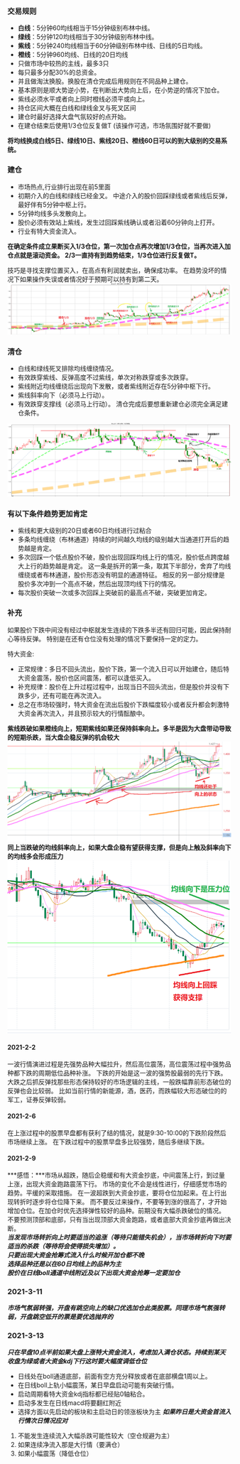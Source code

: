 ### 交易规则
- **白线**：5分钟60均线相当于15分钟级别布林中线。
- **绿线**：5分钟120均线相当于30分钟级别布林中线。
- **紫线**：5分钟240均线相当于60分钟级别布林中线、日线的5日均线。 
- **橙线**：5分钟960均线、日线的20日均线 
- 只做市场中较热的主线，最多3只
- 每只最多分配30%的总资金。
- 并且做淘汰换股。换股在清仓完成后用规则在不同品种上建仓。
- 基本原则是顺大势逆小势，在判断出大势向上后，在小势逆的情况下加仓。
- 紫线必须水平或者向上同时橙线必须平或向上。
- 持仓区间大概在白线和绿线金叉与死叉区间
- 建仓时最好选择大盘气氛较好的点开始。
- 在建仓结束后使用1/3仓位反复做T  (该操作可选，市场氛围好就不要做)

**将均线换成白线5日、绿线10日、紫线20日、橙线60日可以的到大级别的交易系统。**

### 建仓
- 市场热点,行业排行出现在前5里面
- 初期介入的白线和绿线已经金叉。
   中途介入的股价回踩绿线或者紫线后反弹，最好伴有5分钟中枢上行。
- 5分钟均线多头发散向上。
- 股价必须有效站上紫线，发生过回踩紫线确认或者沿着60分钟向上打开。
- 行业有特大资金流入。

**在确定条件成立果断买入1/3仓位，第一次加仓点再次增加1/3仓位，当再次进入加仓点就是滚动资金。
2/3一直持有到趋势结束，1/3仓位进行反复做T。**

技巧是寻找支撑位置买入，在高点有利润就卖出，确保成功率。
在趋势没坏的情况下如果操作失误或者情况好于预期可以持有到第二天。
![这是图片](./images/短线趋势操作.png)

### 清仓
- 白线和绿线死叉排除均线缠绕情况。
- 有效跌穿紫线、反弹高度不过紫线，单次对称跌穿或多次跌穿。
- 紫线附近均线缠绕后出现向下发散，或者紫线附近存在5分钟中枢下行。
- 紫线斜率向下（必须马上行动）。
- 有效跌穿支撑线（必须马上行动）。
清仓完成后要想重新建仓必须完全满足建仓条件。

![这是图片](./images/短线趋势操作2.png)


### 有以下条件趋势更加肯定
- 紫线和更大级别的20日或者60日均线进行过粘合
- 多条均线缠绕（布林通道）持续的时间越久均线的级别越大当通道打开后的趋势越是肯定。
- 多次回踩一个低点股价不破，股价出现回踩均线上行的情况，股价低点跨度越大上行的趋势越是肯定。
	这一条是拆开的第一条，取其下半部分，舍弃了均线缠绕或者布林通道，股价形态没有明显的通道特征。
	相反的另一部分规律是
  股价多次冲到一个高点不破，然后出现顶均线下行的情况。
- 每次股价突破一次或多次回踩上突破前的最高点不破，突破更加肯定。

### 补充
如果股价下跌中间没有经过中枢就发生连续的下跌多半还有回归可能，因此保持耐心等待反弹。
特别是在还有仓位没有处理的情况下要保持一定的定力。

特大资金:
- 正常规律：多日不回头流出，股价下跌，第一个流入日可以开始建仓，随后特大资金震荡，股价也区间震荡，都可以逢低买入。  
- 补充规律：股价在上升过程过程中，出现当日不回头流出，但是股价并没有下跌多少，还有可能在再次流入。
- 总之在市场较强时，特大资金在流出后股价下跌幅度较小或者反升都会刺激特大资金再次流入，并且预示较大的行情酝酿中。

**紫线跌破如果橙线向上，短期紫线如果还保持斜率向上。多半是因为大盘带动导致的短期杀跌，当大盘企稳反弹的机会较大**
![这是图片](./images/短线趋势操作4.png)
**同上当跌破的均线斜率向上，如果大盘企稳有望获得支撑，但是向上触及斜率向下的均线多会形成压力**
![这是图片](./images/短线趋势操作5.png)

#### 2021-2-2
一波行情演进过程是先强势品种大幅拉升，然后高位震荡，高位震荡过程中强势品种都下跌的周期低位品种补涨。
下跌的开始是这一波的强势股最弱的先行下跌。
大跌之后抓反弹找那些形态保持较好的市场逻辑的主线，一般跌幅靠前形态破位的反弹也会比较弱。
比如当前行情的新能源，酒，医药，而跌幅较大形态破位的的军工，证券反弹较弱。

#### 2021-2-6
在上涨过程中的股票早盘都有获利了结的情况，就是9:30-10:00的下跌阶段然后市场继续上涨。
在下跌过程中的股票早盘多比较强势，随后多继续下跌。

#### 2021-2-9
***感悟：***市场从超跌，随后企稳缓和有大资金抄底，中间震荡上行，到过量上涨，出现大资金跑路震荡下行。
    市场的变化不会是线性进行，仔细感觉市场的趋势。平缓的采取措施。
    在一波超跌到大资金抄底，要将仓位加起来。在上行出现转折时逐步将仓位降下来。
    而不要反过来操作，不要等到涨的很高了，才开始增加仓位。在加仓时优先选择弹性较好的品种。前期没有大幅杀跌破位的情况。
    不要预测顶部和底部，只有当出现顶部大资金跑路，或者底部大资金抄底再做出决断。  
    ***当发现市场转折向上时要适当的追涨（等待只能错失机会），当市场转折向下时要适当的杀跌（等待将会使得损失增加）。***  
    ***只要出现大资金抢筹式流入什么时候开加仓都不晚***  
    ***选择品种还是以在60日均线上的品种为主***  
    ***股价在日线boll通道中线附近及以下出现大资金抢筹一定要加仓***
    
    
### 2021-3-11
***市场气氛弱转强，开盘有跳空向上的缺口优选加仓此类股票。同理市场气氛强转弱，开盘跳空低开的票是要优选抛弃的***

### 2021-3-13
***只在早盘10点半前如果大盘上涨特大资金流入，考虑加入满仓状态。持续到某天收盘为绿或者大资金kdj下行这时要大幅度调低仓位***
- 日线处在boll通道底部，前面有空方充分释放或者在底部横盘1周以上。
- 在日线boll上轨小幅震荡，某日早盘启动可能有突破行情。
- 启动周期看特大资金kdj指标都已经贴0轴粘合。
- 启动多发生在日线macd将要翻红附近
- 选择方面以先启动的板块和主启动日的领涨板块为主
***如果昨日是大资金首流入行情次日情况应对***
1. 不能发生连续流入大幅杀跌可能性较大（空仓规避为主）
2. 如果连续净流入那是大行情（要满仓）
3. 如果小幅震荡（降低仓位）